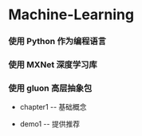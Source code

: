 # Machine-Learning
### 使用 Python 作为编程语言
### 使用 MXNet 深度学习库
### 使用 gluon 高层抽象包

* chapter1 -- 基础概念

* demo1 -- 提供推荐
